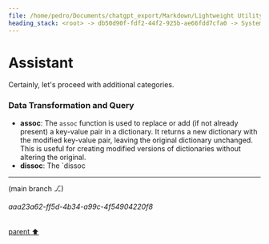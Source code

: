 ```yaml
---
file: /home/pedro/Documents/chatgpt_export/Markdown/Lightweight Utility Libraries.md
heading_stack: <root> -> db50d90f-fdf2-44f2-925b-ae66fdd7cfa0 -> System -> f462c4f4-0c7f-47fb-9237-a7d0ddbed997 -> System -> aaa26b54-0d2d-44d8-a646-0310427be0eb -> User -> ddb3dc5b-752e-4561-a939-b3de8b08d32f -> Assistant -> Data Manipulation and Analysis -> aaa205bc-d11e-4621-bc91-c8700e9b03ed -> User -> 945429c9-250d-41f7-b62d-d659a26c2d87 -> Assistant -> Data Manipulation -> Text and Parsing -> Networking -> File Handling -> Testing and Debugging -> Asynchronous Programming -> Functional Programming -> Code Analysis and Refactoring -> Miscellaneous -> aaa28fee-d697-42e3-bbe0-0e326b045dd7 -> User -> 03cd3de2-6edf-4ea6-98f5-168547563566 -> Assistant -> c8193452-a094-4568-8208-baae59e02bea -> Tool -> bc3074a5-dd96-498e-993d-f86abd592ee2 -> Assistant -> aaa263a5-33b9-47d9-a7f8-7a9b64b887a4 -> User -> a2faf051-4d79-41df-ae50-98d4779dfa98 -> Assistant -> Data Manipulation with `toolz` -> 44888ccd-cc10-41b4-8740-17f5ea12b035 -> Assistant -> 3e278eb5-5bed-4c77-a192-5cca5affdf4d -> Tool -> 432415d6-6abe-4b73-ab3e-eceb217b35b7 -> Assistant -> Text and Parsing with `parse` -> 16a0f14c-d434-4b10-ae5d-aa81e8846ee2 -> Assistant -> 05bde113-80ef-45aa-824a-bf23f4fbf95f -> Tool -> 395b9a62-27b9-4e21-9f0c-9a36587c9552 -> Assistant -> Programming Utilities with `wrapt` -> 23bddd27-f0c4-482e-8cd1-a1942fde7165 -> Assistant -> b9a9fb78-f314-4d60-b96d-bb4b26bce0b7 -> Tool -> e7028087-3188-4ec1-b546-2be3af035e29 -> Assistant -> aaa25269-8f20-4708-b08b-e3a946782bca -> User -> 834d80e5-611f-48ed-94f5-9db967a1aefc -> Assistant -> cca2d657-1f67-470a-9d10-62b7bf027a90 -> Tool -> a30a74e6-13a8-4d46-a804-0b6b0b934857 -> Assistant -> ef5d002e-706e-4cac-ac70-c798a7d88f9f -> Assistant -> c6830b45-cbfa-4c1d-b2de-4156f98b9afb -> Tool -> c0cbe7db-45c2-4f6c-b2b2-8a4fae30dbd4 -> Assistant -> aaa239d9-67c6-4a0f-86f5-071c5735ff92 -> User -> c9228d2f-d1c6-45e2-a760-f1c6a1476297 -> Assistant -> 4158104c-0a1d-4f56-9d67-7cfbac97258a -> Tool -> aed47810-46ce-45cb-a102-234610e4a5d1 -> Assistant -> Functional Programming -> Data Manipulation -> Sequence Manipulation -> Utilities -> aaa2e565-d32a-4337-87a7-d4364028c0f4 -> User -> 038de839-d89e-4891-a71d-c549b0772564 -> Assistant
---
```

# Assistant

Certainly, let's proceed with additional categories.

### Data Transformation and Query
- **assoc**: The `assoc` function is used to replace or add (if not already present) a key-value pair in a dictionary. It returns a new dictionary with the modified key-value pair, leaving the original dictionary unchanged. This is useful for creating modified versions of dictionaries without altering the original.
- **dissoc**: The `dissoc

---

(main branch ⎇)
###### aaa23a62-ff5d-4b34-a99c-4f54904220f8
[parent ⬆️](#aed47810-46ce-45cb-a102-234610e4a5d1)
